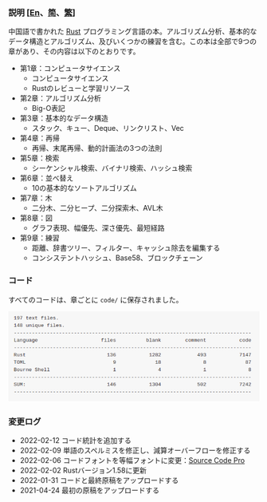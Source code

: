 ### 説明 [[En](./README.md)、[简](./README_CN.md)、[繁](./README_TW.md)] 

中国語で書かれた [Rust](https://www.rust-lang.org/) プログラミング言語の本。アルゴリズム分析、基本的なデータ構造とアルゴリズム、及びいくつかの練習を含む。この本は全部で9つの章があり、その内容は以下のとおりです。

* 第1章：コンピュータサイエンス
    - コンピュータサイエンス
    - Rustのレビューと学習リソース
* 第2章：アルゴリズム分析
    - Big-O表記
* 第3章：基本的なデータ構造
    - スタック、キュー、Deque、リンクリスト、Vec
* 第4章：再帰
    - 再帰、末尾再帰、動的計画法の3つの法則
* 第5章：検索
    - シーケンシャル検索、バイナリ検索、ハッシュ検索
* 第6章：並べ替え
    - 10の基本的なソートアルゴリズム
* 第7章：木
    - 二分木、二分ヒープ、二分探索木、AVL木
* 第8章：図
    - グラフ表現、幅優先、深さ優先、最短経路
* 第9章：練習
    - 距離、辞書ツリー、フィルター、キャッシュ除去を編集する
    - コンシステントハッシュ、Base58、ブロックチェーン

### コード
すべてのコードは、章ごとに `code/` に保存されました。

![code_statistics](./code_statistics.png)

### 変更ログ
* 2022-02-12 コード統計を追加する
* 2022-02-09 単語のスペルミスを修正し、減算オーバーフローを修正する
* 2022-02-06 コードフォントを等幅フォントに変更：[Source Code Pro](https://github.com/adobe-fonts/source-code-pro)
* 2022-02-02 Rustバージョン1.58に更新
* 2022-01-31 コードと最終原稿をアップロードする
* 2021-04-24 最初の原稿をアップロードする
